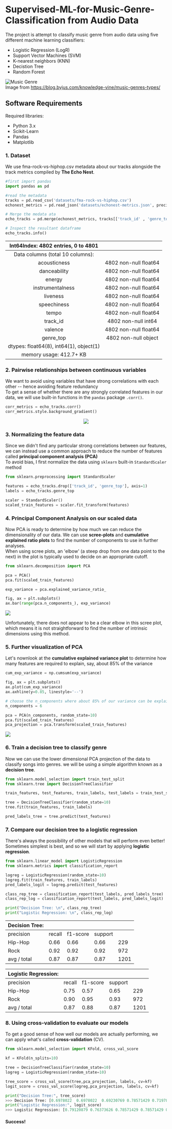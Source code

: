 # Supervised-ML-for-Music-Genre-Classification from Audio Data

The project is attempt to classify music genre from audio data using five different machine learning classifiers:

* Logistic Regression (LogR)
* Support Vector Machines (SVM)
* K-nearest neighbors (KNN)
* Decistion Tree
* Random Forest

![Music Genre](https://github.com/kyadanarw/Supervised-ML-for-Music-Genre-Classification/blob/xgb/images/music_genre.jpg)\
Image from https://blog.byjus.com/knowledge-vine/music-genres-types/ </br>

## Software Requirements
Required libraries:
* Python 3.x
* Scikit-Learn
* Pandas
* Matplotlib

<h3>1. Dataset </h3>
<p> We use fma-rock-vs-hiphop.csv metadata about our tracks alongside the track metrics compiled by <b>The Echo Nest</b>.</p>

```python
#first import pandas 
import pandas as pd

#read the metadata
tracks = pd.read_csv('datasets/fma-rock-vs-hiphop.csv')
echonest_metrics = pd.read_json('datasets/echonest-metrics.json', precise_float=True)

# Merge the medata ata
echo_tracks = pd.merge(echonest_metrics, tracks[['track_id' , 'genre_top']], how='inner', on='track_id')

# Inspect the resultant dataframe
echo_tracks.info()
```
|   Int64Index: 4802 entries, 0 to 4801   |                       |
|:---------------------------------------:|:---------------------:|
|     Data columns (total 10 columns):    |                       |
|               acousticness              | 4802 non-null float64 |
|               danceability              | 4802 non-null float64 |
|                  energy                 | 4802 non-null float64 |
|             instrumentalness            | 4802 non-null float64 |
|                 liveness                | 4802 non-null float64 |
|               speechiness               | 4802 non-null float64 |
|                  tempo                  | 4802 non-null float64 |
|                 track_id                | 4802 non-null int64   |
|                 valence                 | 4802 non-null float64 |
|                genre_top                | 4802 non-null object  |
| dtypes: float64(8), int64(1), object(1) |                       |
|         memory usage: 412.7+ KB         |                       |


<h3>2. Pairwise relationships between continuous variables</h3>
<p>We want to avoid using variables that have strong correlations with each other -- hence avoiding feature redundancy<br>To get a sense of whether there are any strongly correlated features in our data, we will use built-in functions in the <code>pandas</code> package <code>.corr()</code>. </p>

```python
corr_metrics = echo_tracks.corr()
corr_metrics.style.background_gradient()
```
<p align='center'>
  <img src='datasets/corr.jpg'>
</p>

<h3>3. Normalizing the feature data</h3>
<p>Since we didn't find any particular strong correlations between our features, we can instead use a common approach to reduce the number of features called <b>principal component analysis (PCA)</b><br>To avoid bias, I first normalize the data using <code>sklearn</code> built-in <code>StandardScaler</code> method</p>

```python
from sklearn.preprocessing import StandardScaler

features = echo_tracks.drop(['track_id', 'genre_top'], axis=1)
labels = echo_tracks.genre_top

scaler = StandardScaler()
scaled_train_features = scaler.fit_transform(features)
```

<h3>4. Principal Component Analysis on our scaled data</h3>
<p>Now PCA is ready to determine by how much we can reduce the dimensionality of our data. We can use <b>scree-plots</b> and <b>cumulative explained ratio plots</b> to find the number of components to use in further analyses.<br>When using scree plots, an 'elbow' (a steep drop from one data point to the next) in the plot is typically used to decide on an appropriate cutoff.</p>
  
```python
from sklearn.decomposition import PCA

pca = PCA()
pca.fit(scaled_train_features)

exp_variance = pca.explained_variance_ratio_

fig, ax = plt.subplots()
ax.bar(range(pca.n_components_), exp_variance)
```

<img src='datasets/PCAhist.jpg'>

<p>Unfortunately, there does not appear to be a clear elbow in this scree plot, which means it is not straightforward to find the number of intrinsic dimensions using this method.</p>

<h3>5. Further visualization of PCA</h3>
<p>Let's nownlook at the <b>cumulative explained variance plot</b> to determine how many features are required to explain, say, about 85% of the variance</p>

```python
cum_exp_variance = np.cumsum(exp_variance)

fig, ax = plt.subplots()
ax.plot(cum_exp_variance)
ax.axhline(y=0.85, linestyle='--')

# choose the n_components where about 85% of our variance can be explained
n_components = 6

pca = PCA(n_components, random_state=10)
pca.fit(scaled_train_features)
pca_projection = pca.transform(scaled_train_features)
```
<img src='datasets/linePCA.jpg'>



<h3>6. Train a decision tree to classify genre</h3>
<p>Now we can use the lower dimensional PCA projection of the data to classify songs into genres. we will be using a simple algorithm known as a <b>decision tree</b>.</p>

```python
from sklearn.model_selection import train_test_split
from sklearn.tree import DecisionTreeClassifier

train_features, test_features, train_labels, test_labels = train_test_split(pca_projection, labels, random_state=10)

tree = DecisionTreeClassifier(random_state=10)
tree.fit(train_features, train_labels)

pred_labels_tree = tree.predict(test_features)
```

<h3>7. Compare our decision tree to a logistic regression</h3>
<p>There's always the possibility of other models that will perform even better! Sometimes simplest is best, and so we will start by applying <b>logistic regression</b>.</p>

```python
from sklearn.linear_model import LogisticRegression
from sklearn.metrics import classification_report

logreg = LogisticRegression(random_state=10)
logreg.fit(train_features, train_labels)
pred_labels_logit = logreg.predict(test_features)

class_rep_tree = classification_report(test_labels, pred_labels_tree)
class_rep_log = classification_report(test_labels, pred_labels_logit)

print("Decision Tree: \n", class_rep_tree)
print("Logistic Regression: \n", class_rep_log)
```

| Decision Tree: |        |          |         |      |  
|----------------|--------|----------|---------|------|
| precision      | recall | f1-score | support |      |
| Hip-Hop        | 0.66   | 0.66     | 0.66    | 229  |
| Rock           | 0.92   | 0.92     | 0.92    | 972  |
| avg / total    | 0.87   | 0.87     | 0.87    | 1201 |

| Logistic Regression: |        |          |         |      |
|----------------------|--------|----------|---------|------|
| precision            | recall | f1-score | support |      |
| Hip-Hop              | 0.75   | 0.57     | 0.65    | 229  |
| Rock                 | 0.90   | 0.95     | 0.93    | 972  |
| avg / total          | 0.87   | 0.88     | 0.87    | 1201 | 


<h3>8. Using cross-validation to evaluate our models</h3>
<p>To get a good sense of how well our models are actually performing, we can apply what's called <b>cross-validation</b> (CV).

```python
from sklearn.model_selection import KFold, cross_val_score

kf = KFold(n_splits=10)

tree = DecisionTreeClassifier(random_state=10)
logreg = LogisticRegression(random_state=10)

tree_score = cross_val_score(tree,pca_projection, labels, cv=kf)
logit_score = cross_val_score(logreg,pca_projection, labels, cv=kf)

print("Decision Tree:", tree_score)
>>> Decision Tree: [0.6978022  0.6978022  0.69230769 0.78571429 0.71978022 0.67032967 0.75824176 0.76923077 0.75274725 0.6978022 ]
print("Logistic Regression:", logit_score)
>>> Logistic Regression: [0.79120879 0.76373626 0.78571429 0.78571429 0.78571429 0.78021978 0.75274725 0.76923077 0.81868132 0.71978022]
```

<h4> Success! </h4>
